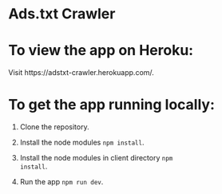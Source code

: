 <h1>Ads.txt Crawler</h1>

<h1>To view the app on Heroku:</h1>
Visit https://adstxt-crawler.herokuapp.com/.

<h1>To get the app running locally:</h1>

1. Clone the repository.

2. Install the node modules <code>npm install</code>.

3. Install the node modules in client directory <code>npm install</code>.

4. Run the app <code>npm run dev</code>.
